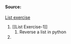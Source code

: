 #### Source:
[List exercise](https://pynative.com/python-list-exercise-with-solutions/)

1. [[List Exercise-1]]
	1. Reverse a list in python
2. 